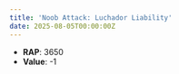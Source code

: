 ```yaml
---
title: 'Noob Attack: Luchador Liability'
date: 2025-08-05T00:00:00Z
---
```

- **RAP**: 3650
- **Value**: -1
